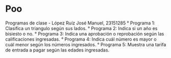# Poo
Programas de clase - López Ruíz José Manuel, 23151285
° Programa 1: Clasifica un triangulo según sus lados.
° Programa 2: Indica si un año es bisiesto o no.
° Programa 3: Indica una aprobación o reprobación según las calificaciones ingresadas.
° Programa 4: Indica cuál número es mayor o cuál menor según los números ingresados.
° Programa 5: Muestra una tarifa de entrada a pagar según las edades ingresadas.
